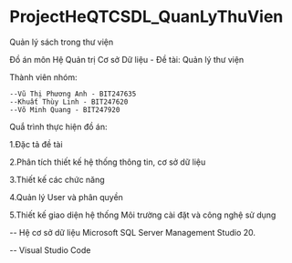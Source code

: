 # ProjectHeQTCSDL_QuanLyThuVien
Quản lý sách trong thư viện

Đồ án môn Hệ Quản trị Cơ sở Dữ liệu - Đề tài: Quản lý thư viện 
	
Thành viên nhóm:

	--Vũ Thị Phương Anh - BIT247635	
	--Khuất Thùy Linh - BIT247620	
	--Võ Minh Quang - BIT247920	
	
Quắ trình thực hiện đồ án:	

1.Đặc tả đề tài

2.Phân tích thiết kế hệ thống thông tin, cơ sở dữ liệu	

3.Thiết kế các chức năng	

4.Quản lý User và phân quyền	

5.Thiết kế giao diện hệ thống Môi trường cài đặt và công nghệ sử dụng	

-- Hệ cơ sở dữ liệu Microsoft SQL Server Management Studio 20.

-- Visual Studio Code
